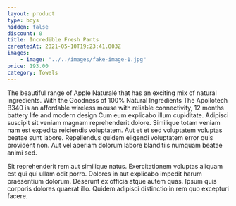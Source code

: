 ```yaml
---
layout: product
type: boys
hidden: false
discount: 0
title: Incredible Fresh Pants
careatedAt: 2021-05-10T19:23:41.003Z
images:
    - image: "../../images/fake-image-1.jpg"
price: 193.00
category: Towels
---
```

The beautiful range of Apple Naturalé that has an exciting mix of natural ingredients. With the Goodness of 100% Natural Ingredients
The Apollotech B340 is an affordable wireless mouse with reliable connectivity, 12 months battery life and modern design
Cum eum explicabo illum cupiditate. Adipisci suscipit sit veniam magnam reprehenderit dolore. Similique totam veniam nam est expedita reiciendis voluptatem. Aut et et sed voluptatem voluptas beatae sunt labore. Repellendus quidem eligendi voluptatem error quis provident non. Aut vel aperiam dolorum labore blanditiis numquam beatae animi sed.
 Sit reprehenderit rem aut similique natus. Exercitationem voluptas aliquam est qui qui ullam odit porro. Dolores in aut explicabo impedit harum praesentium dolorum. Deserunt ex officia atque autem quas. Ipsum quis corporis dolores quaerat illo. Quidem adipisci distinctio in rem quo excepturi facere.
